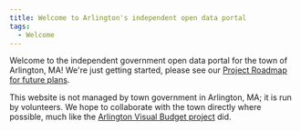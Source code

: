 ```yaml
---
title: Welcome to Arlington's independent open data portal
tags:
  - Welcome
---
```


Welcome to the independent government open data portal for the town of Arlington, MA!  We're just getting started, please see our [Project Roadmap for future plans](https://github.com/ArlingtonMA/arligntonma.info/wiki/Project-Roadmap).

This website is not managed by town government in Arlington, MA; it is run by volunteers.  We hope to collaborate with the town directly where possible, much like the [Arlington Visual Budget project](http://arlingtonvisualbudget.org/) did.
 